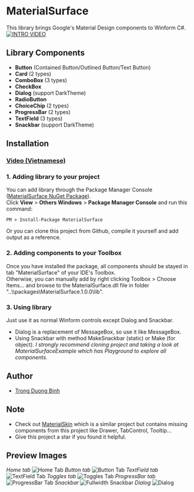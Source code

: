 # MaterialSurface
This library brings Google's Material Design components to Winform C#.  
[![INTRO VIDEO](https://img.youtube.com/vi/uaxmJ60yjFs/0.jpg)](https://www.youtube.com/watch?v=uaxmJ60yjFs)
## Library Components
- **Button** (Contained Button/Outlined Button/Text Button)
- **Card** (2 types)
- **ComboBox** (3 types)
- **CheckBox**
- **Dialog** (support DarkTheme)
- **RadioButton**
- **ChoiceChip** (2 types)
- **ProgressBar** (2 types)
- **TextField** (3 types)
- **Snackbar** (support DarkTheme)
## Installation
### [Video (Vietnamese)](https://youtu.be/AocfcB6sFGc)
### 1. Adding library to your project
  You can add library through the Package Manager Console ([MaterialSurface NuGet Package](https://www.nuget.org/packages/MaterialSurface/)).  
  Click **View** > **Others Windows** > **Package Manager Console** and run this command:
 ```
 PM > Install-Package MaterialSurface
 ```
 Or you can clone this project from Github, compile it yourself and add output as a reference.
 ### 2. Adding components to your Toolbox
  Once you have installed the package, all components should be stayed in tab "MaterialSurface" of your IDE's Toolbox.  
  Otherwise, you can manually add by right clicking Toolbox > Choose Items... and browse to the MaterialSurface.dll file in folder "..\\\packages\MaterialSurface.1.0.0\lib\".
 ### 3. Using library
  Just use it as normal Winform controls except Dialog and Snackbar.  
  - Dialog is a replacement of MessageBox, so use it like MessageBox.  
  - Using Snackbar with method MakeSnackbar (static) or Make (for object).
  *I strongly recommend cloning project and taking a look at MaterialSurfaceExample which has Playground to explore all components.*
## Author
- [Trong Duong Binh](https://github.com/princ3od)
## Note
- Check out [MaterialSkin](https://github.com/IgnaceMaes/MaterialSkin) which is a similar project but contains missing components from this project like Drawer, TabControl, Tooltip...
- Give this project a star if you found it helpful.
## Preview Images
*Home tab*
![Home Tab](https://i.imgur.com/hI5L8Ai.png)
*Button tab*
![Button Tab](https://i.imgur.com/sjx0cSk.png)
*TextField tab*
![TextField Tab](https://i.imgur.com/hjpuSRf.png)
*Toggles tab*
![Toggles Tab](https://i.imgur.com/5Q5PSih.png)
*ProgressBar tab*
![ProgressBar Tab](https://i.imgur.com/71BF8OR.png)
*Snackbar*
![Fullwidth Snackbar](https://i.imgur.com/yZIaYDx.png)
*Dialog*
![Dialog](https://i.imgur.com/yRoiO4v.png)
